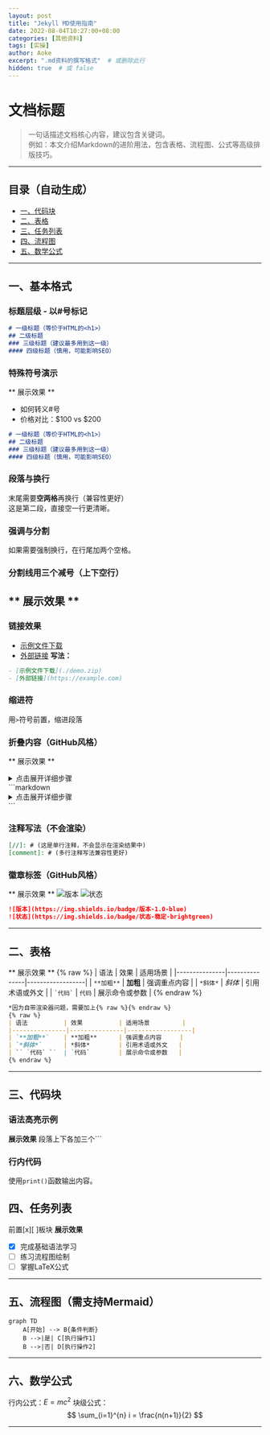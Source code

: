 ```yaml
---
layout: post
title: "Jekyll MD使用指南"
date: 2022-08-04T10:27:00+08:00
categories: [其他资料]
tags: [实操]
author: Aoke
excerpt: ".md资料的撰写格式"  # 或删除此行
hidden: true  # 或 false
---
```


# 文档标题
> 一句话描述文档核心内容，建议包含关键词。  
> 例如：本文介绍Markdown的进阶用法，包含表格、流程图、公式等高级排版技巧。

---

## 目录（自动生成）
- [一、代码块](#一代码块)
- [二、表格](#二表格)
- [三、任务列表](#三任务列表)
- [四、流程图](#四流程图)
- [五、数学公式](#五数学公式)

---
## 一、基本格式
### 标题层级 - 以#号标记
```markdown
# 一级标题（等价于HTML的<h1>）
## 二级标题
### 三级标题（建议最多用到这一级）
#### 四级标题（慎用，可能影响SEO）
```

### 特殊符号演示
** 展示效果 **
- 如何转义\#号
- 价格对比：\$100 vs \$200
```markdown
# 一级标题（等价于HTML的<h1>）
## 二级标题
### 三级标题（建议最多用到这一级）
#### 四级标题（慎用，可能影响SEO）
```

### 段落与换行
末尾需要**空两格**再换行（兼容性更好）  
这是第二段，直接空一行更清晰。

### 强调与分割
如果需要强制换行，在行尾加两个空格。

### 分割线用三个减号（上下空行）
** 展示效果 **
---

### 链接效果
- [示例文件下载](./demo.zip)  
- [外部链接](https://example.com)
**写法：**
```markdown
- [示例文件下载](./demo.zip)  
- [外部链接](https://example.com)
```
### 缩进符
用`>`符号前置，缩进段落

### 折叠内容（GitHub风格）
** 展示效果 **
<details>
<summary>点击展开详细步骤</summary>
1. 隐藏内容1  
2. 隐藏内容2
</details>
```markdown
<details>
<summary>点击展开详细步骤</summary>
1. 第一步  
2. 第二步
</details>
```

### 注释写法（不会渲染）
```markdown
[//]: # (这是单行注释，不会显示在渲染结果中)
[comment]: # (多行注释写法兼容性更好)
```

### 徽章标签（GitHub风格）
** 展示效果 **
![版本](https://img.shields.io/badge/版本-1.0-blue)
![状态](https://img.shields.io/badge/状态-稳定-brightgreen)
```markdown
![版本](https://img.shields.io/badge/版本-1.0-blue)
![状态](https://img.shields.io/badge/状态-稳定-brightgreen)
```

---

## 二、表格
** 展示效果 **
{% raw %}
| 语法          | 效果          | 适用场景         |
|---------------|---------------|------------------|
| `**加粗**`    | ​**加粗**      | 强调重点内容     |
| `*斜体*`      | *斜体*        | 引用术语或外文   |
| `` `代码` ``  | `代码`        | 展示命令或参数   |
{% endraw %}
```markdown
*因为自带渲染器问题，需要加上{% raw %}{% endraw %}
{% raw %}
| 语法          | 效果          | 适用场景         |
|---------------|---------------|------------------|
| `**加粗**`    | ​**加粗**      | 强调重点内容     |
| `*斜体*`      | *斜体*        | 引用术语或外文   |
| `` `代码` ``  | `代码`        | 展示命令或参数   |
{% endraw %}
```

---

## 三、代码块
### 语法高亮示例
**展示效果**
段落上下各加三个```

### 行内代码
使用`print()`函数输出内容。

## 四、任务列表
前置[x][ ]板块
**展示效果**
- [x] 完成基础语法学习
- [ ] 练习流程图绘制
- [ ] 掌握LaTeX公式

---

## 五、流程图（需支持Mermaid）
```mermaid
graph TD
    A[开始] --> B{条件判断}
    B -->|是| C[执行操作1]
    B -->|否| D[执行操作2]
```

---

## 六、数学公式
行内公式：$E=mc^2$
块级公式：
$$
\sum_{i=1}^{n} i = \frac{n(n+1)}{2}
$$

---
